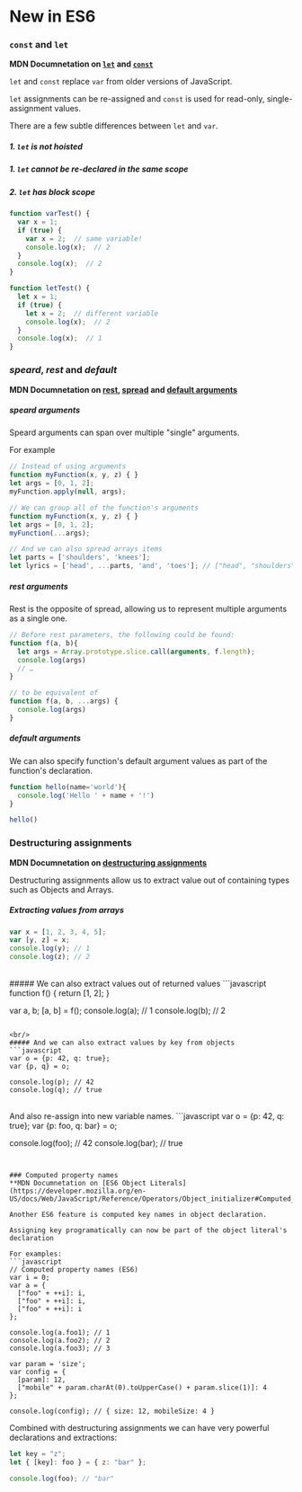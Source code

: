# New in ES6

### `const` and `let`
**MDN Documnetation on [`let`](https://developer.mozilla.org/en/docs/Web/JavaScript/Reference/Statements/let) and [`const`](https://developer.mozilla.org/en/docs/Web/JavaScript/Reference/Statements/const)**

`let` and `const` replace `var` from older versions of JavaScript.

`let` assignments can be re-assigned and `const` is used for read-only, single-assignment values.

There are a few subtle differences between `let` and `var`.

##### 1. `let` is not hoisted

##### 1. `let` cannot be re-declared in the same scope

##### 2. `let` has block scope
```javascript
function varTest() {
  var x = 1;
  if (true) {
    var x = 2;  // same variable!
    console.log(x);  // 2
  }
  console.log(x);  // 2
}

function letTest() {
  let x = 1;
  if (true) {
    let x = 2;  // different variable
    console.log(x);  // 2
  }
  console.log(x);  // 1
}
```


### *speard*, *rest* and *default*
**MDN Documnetation on [rest](https://developer.mozilla.org/en/docs/Web/JavaScript/Reference/Functions/rest_parameters), [spread](https://developer.mozilla.org/en/docs/Web/JavaScript/Reference/Operators/Spread_operator) and [default arguments](https://developer.mozilla.org/en/docs/Web/JavaScript/Reference/Functions/Default_parameters)**

##### speard arguments

Speard arguments can span over multiple "single" arguments. 

For example
```javascript
// Instead of using arguments
function myFunction(x, y, z) { }
let args = [0, 1, 2];
myFunction.apply(null, args);

// We can group all of the function's arguments
function myFunction(x, y, z) { }
let args = [0, 1, 2];
myFunction(...args);

// And we can also spread arrays items
let parts = ['shoulders', 'knees'];
let lyrics = ['head', ...parts, 'and', 'toes']; // ["head", "shoulders", "knees", "and", "toes"]
```

##### rest arguments

Rest is the opposite of spread, allowing us to represent multiple arguments as a single one.
```javascript
// Before rest parameters, the following could be found:
function f(a, b){
  let args = Array.prototype.slice.call(arguments, f.length);
  console.log(args)
  // …
}

// to be equivalent of
function f(a, b, ...args) {
  console.log(args)
}
```


##### default arguments

We can also specify function's default argument values as part of the function's declaration.

```javascript
function hello(name='world'){
  console.log('Hello ' + name + '!')
}

hello()
```


### Destructuring assignments
**MDN Documnetation on [destructuring assignments](https://developer.mozilla.org/en/docs/Web/JavaScript/Reference/Operators/Destructuring_assignment)**

Destructuring assignments allow us to extract value out of containing types such as Objects and Arrays.

##### Extracting values from arrays
```javascript
var x = [1, 2, 3, 4, 5];
var [y, z] = x;
console.log(y); // 1
console.log(z); // 2
```

<br/>
##### We can also extract values out of returned values
```javascript
function f() {
  return [1, 2];
}

var a, b; 
[a, b] = f(); 
console.log(a); // 1
console.log(b); // 2
```

<br/>
##### And we can also extract values by key from objects
```javascript
var o = {p: 42, q: true};
var {p, q} = o;

console.log(p); // 42
console.log(q); // true
```

<br/>
And also re-assign into new variable names.
```javascript
var o = {p: 42, q: true};
var {p: foo, q: bar} = o;
 
console.log(foo); // 42 
console.log(bar); // true  
```


### Computed property names
**MDN Documnetation on [ES6 Object Literals](https://developer.mozilla.org/en-US/docs/Web/JavaScript/Reference/Operators/Object_initializer#Computed_property_names)**

Another ES6 feature is computed key names in object declaration.

Assigning key programatically can now be part of the object literal's declaration

For examples:
```javascript
// Computed property names (ES6)
var i = 0;
var a = {
  ["foo" + ++i]: i,
  ["foo" + ++i]: i,
  ["foo" + ++i]: i
};

console.log(a.foo1); // 1
console.log(a.foo2); // 2
console.log(a.foo3); // 3

var param = 'size';
var config = {
  [param]: 12,
  ["mobile" + param.charAt(0).toUpperCase() + param.slice(1)]: 4
};

console.log(config); // { size: 12, mobileSize: 4 }
```

Combined with destructuring assignments we can have very powerful declarations and extractions:

```javascript
let key = "z";
let { [key]: foo } = { z: "bar" };

console.log(foo); // "bar"
```
